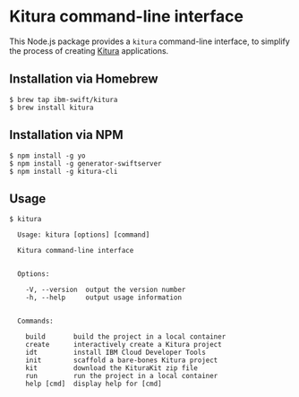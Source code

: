 # Kitura command-line interface

This Node.js package provides a `kitura` command-line interface, to simplify the process of creating [Kitura](https://github.com/IBM-Swift/Kitura) applications.

## Installation via Homebrew

```
$ brew tap ibm-swift/kitura
$ brew install kitura
```

## Installation via NPM

```
$ npm install -g yo
$ npm install -g generator-swiftserver
$ npm install -g kitura-cli
```

## Usage

```
$ kitura

  Usage: kitura [options] [command]

  Kitura command-line interface


  Options:

    -V, --version  output the version number
    -h, --help     output usage information


  Commands:

    build       build the project in a local container
    create      interactively create a Kitura project
    idt         install IBM Cloud Developer Tools
    init        scaffold a bare-bones Kitura project
    kit         download the KituraKit zip file
    run         run the project in a local container
    help [cmd]  display help for [cmd]
```
